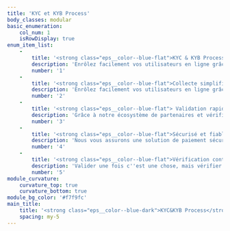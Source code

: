 ```yaml
---
title: 'KYC et KYB Process'
body_classes: modular
basic_enumeration:
    col_num: 1
    isRowDisplay: true
enum_item_list:
    -
        title: '<strong class="eps__color--blue-flat">KYC & KYB Process</strong>'
        description: 'Enrôlez facilement vos utilisateurs en ligne grâce à des sites web et applications mobiles clé-en-main qui s''adaptent parfaitement à votre environnement.'
        number: '1'
    -
        title: '<strong class="eps__color--blue-flat">Collecte simplifiée</strong>'
        description: 'Enrôlez facilement vos utilisateurs en ligne grâce à des sites web et applications mobiles clé-en-main qui s''adaptent parfaitement à votre environnement.'
        number: '2'
    -
        title: '<strong class="eps__color--blue-flat"> Validation rapide</strong>'
        description: 'Grâce à notre écosystème de partenaires et vérificateurs tiers certifiés, nous pouvons vérifier, authentifier et valider les KYC et les KYB de vos clients pour vous. Vous recevez une réponse "OK" ou "KO" en quelques minutes voire quelques secondes.'
        number: '3'
    -
        title: '<strong class="eps__color--blue-flat">Sécurisé et fiable</strong>'
        description: 'Nous vous assurons une solution de paiement sécurisée, certifiée PCI-DSS et stable. Vos données sont stockées dans nos datacenters propriétaires de sécurité maximale (tier 4) en France.'
        number: '4'
    -
        title: '<strong class="eps__color--blue-flat">Vérification continue</strong>'
        description: 'Valider une fois c''est une chose, mais vérifier régulièrement la conformité de vos clients fait aussi partie de nos obligations. Vous êtes conforme aux lois anti AML et PEP grâce à notre système de vérification continue.'
        number: '5'
module_curvature:
    curvature_top: true
    curvature_bottom: true
module_bg_color: '#f7f9fc'
main_title:
    title: '<strong class="eps__color--blue-dark">KYC&KYB Process</strong>'
    spacing: my-5
---
```


